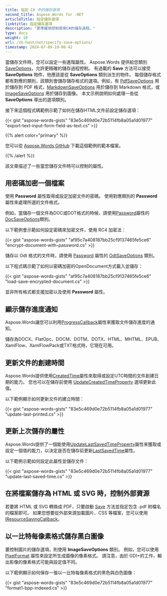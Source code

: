 ```yaml
---
title: 指定 C# 中的儲存選項
second_title: Aspose.Words for .NET
articleTitle: 指定儲存選項
linktitle: 指定儲存選項
description: "更準確地控制使用C#的儲存過程。"
type: docs
weight: 10
url: /zh-hant/net/specify-save-options/
timestamp: 2024-07-09-19-00-42
---
```


當儲存文件時，您可以設定一些進階屬性。 Aspose.Words 提供給您類別 [SaveOptions](https://reference.aspose.com/words/net/aspose.words.saving/saveoptions/)，允許更精確的儲存過程控制。 有過載的 **Save** 方法可以接受 **SaveOptions** 物件，他應該是從 **SaveOptions** 類別派生的物件。 每個儲存格式都有對應的類別，該類別會儲存儲存格式的選項。例如，有 [PdfSaveOptions](https://reference.aspose.com/words/net/aspose.words.saving/pdfsaveoptions/) 用於儲存到 PDF 格式，[MarkdownSaveOptions](https://reference.aspose.com/words/net/aspose.words.saving/markdownsaveoptions/) 用於儲存到 Markdown 格式，或 [ImageSaveOptions](https://reference.aspose.com/words/net/aspose.words.saving/imagesaveoptions/) 用於儲存到圖像。 本文示例說明如何處理一些從 **SaveOptions** 導出的選項類別。

接下來這個程式碼範例示範了如何在儲存HTML文件前設定儲存選項：

{{< gist "aspose-words-gists" "83e5c469d0e72b5114fb8a05a1d01977" "export-text-input-form-field-as-text.cs" >}}

{{% alert color="primary" %}}

您可以從 [Aspose.Words GitHub](https://github.com/aspose-words/Aspose.Words-for-.NET/blob/master/Examples/Data/Rendering.docx) 下載這個範例的範本檔案。

{{% /alert %}}

該文章描述了一些當您儲存文件時可以控制的屬性。

## 用密碼加密一個檔案

使用 **Password** 屬性取得或設定加密文件的密碼。 使用對應類別的 **Password** 屬性來處理所選的文件格式。

例如，當儲存一個文件為DOC或DOT格式的時候，請使用[Password](https://reference.aspose.com/words/net/aspose.words.saving/docsaveoptions/password/)屬性的[DocSaveOptions](https://reference.aspose.com/words/net/aspose.words.saving/docsaveoptions/)類別。

以下範例會示範如何設定密碼來加密文件，使用 RC4 加密法：

{{< gist "aspose-words-gists" "af95c7a408187bb25cf9137465fe5ce6" "encrypt-document-with-password.cs" >}}

儲存以 Odt 格式的文件時，請使用 [Password](https://reference.aspose.com/words/net/aspose.words.saving/odtsaveoptions/password/) 屬性的 [OdtSaveOptions](https://reference.aspose.com/words/net/aspose.words.saving/odtsaveoptions/) 類別。

以下程式碼示範了如何以密碼加密的OpenDocument方式載入並儲存：

{{< gist "aspose-words-gists" "af95c7a408187bb25cf9137465fe5ce6" "load-save-encrypted-document.cs" >}}

並非所有格式都支援加密以及使用 **Password** 屬性。

## 顯示儲存進度通知

Aspose.Words讓您可以利用[ProgressCallback](https://reference.aspose.com/words/net/aspose.words.saving/saveoptions/progresscallback/)屬性來獲取文件儲存進度的通知。

儲存為DOCX、FlatOpc、DOCM、DOTM、DOTX、HTML、MHTML、EPUB、XamlFlow、XamlFlowPack或TXT格式時，它現在可用。

## 更新文件的創建時間

Aspose.Words提供使用[CreatedTime](https://reference.aspose.com/words/net/aspose.words.properties/builtindocumentproperties/createdtime/)屬性來取得或設定UTC時間的文件創建日期的能力。 您也可以在儲存前使用 [UpdateCreatedTimeProperty](https://reference.aspose.com/words/net/aspose.words.saving/saveoptions/updatecreatedtimeproperty/) 選項更新此值。

以下範例顯示如何更新文件的建立時間：

{{< gist "aspose-words-gists" "83e5c469d0e72b5114fb8a05a1d01977" "update-last-printed.cs" >}}

## 更新上次儲存的屬性

Aspose.Words提供了一個能使用[UpdateLastSavedTimeProperty](https://reference.aspose.com/words/net/aspose.words.saving/saveoptions/updatelastsavedtimeproperty/)屬性來獲取或設定一個值的能力，以決定是否在儲存前更新[LastSavedTime](https://reference.aspose.com/words/net/aspose.words.properties/builtindocumentproperties/lastsavedtime/)屬性。

以下範例示範如何設定此屬性並儲存文件：

{{< gist "aspose-words-gists" "83e5c469d0e72b5114fb8a05a1d01977" "update-last-saved-time.cs" >}}

## 在將檔案儲存為 HTML 或 SVG 時，控制外部資源

若要將 HTML 或 SVG 轉換成 PDF，只要啟動 [Save](https://reference.aspose.com/words/net/aspose.words/document/save/#save/) 方法並指定包含 .pdf 附檔名的檔案即可。 如果您想要從外部來源加載圖片、CSS 等檔案，您可以使用 [IResourceSavingCallback](https://reference.aspose.com/words/net/aspose.words.saving/iresourcesavingcallback/)。

## 以一比特每像素格式儲存黑白圖像

要控制圖片的儲存選項，則使用 **ImageSaveOptions** 類別。 例如，您可以使用 [PixelFormat](https://reference.aspose.com/words/net/aspose.words.saving/imagesaveoptions/pixelformat/) 屬性來設定所生成圖像的像素格式。 請注意，由於 GDI+的工作，輸出影像的像素格式可能與設定值不同。

以下範例顯示如何保存一張以一比特每像素格式的黑色與白色圖像：

{{< gist "aspose-words-gists" "83e5c469d0e72b5114fb8a05a1d01977" "format1-bpp-indexed.cs" >}}
